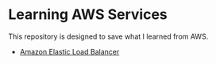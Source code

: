 # Learning AWS Services

This repository is designed to save what I learned from AWS.

- [Amazon Elastic Load Balancer](/ELB/README.md)